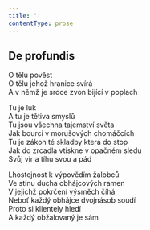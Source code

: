 ```yaml
---
title: ''
contentType: prose
---
```


## De profundis

O tělu pověst  
O tělu jehož hranice svírá  
A v němž je srdce zvon bijící v poplach

Tu je luk  
A tu je tětiva smyslů  
Tu jsou všechna tajemství světa  
Jak bourci v morušových chomáčcích  
Tu je zákon té skladby která do stop  
Jak do zrcadla vtiskne v opačném sledu  
Svůj vír a tíhu svou a pád

Lhostejnost k výpovědím žalobců  
Ve stínu ducha obhájcových ramen  
V jejichž pokrčení výsměch číhá  
Neboť každý obhájce dvojnásob soudí  
Proto si klientely hledí  
A každý obžalovaný je sám
